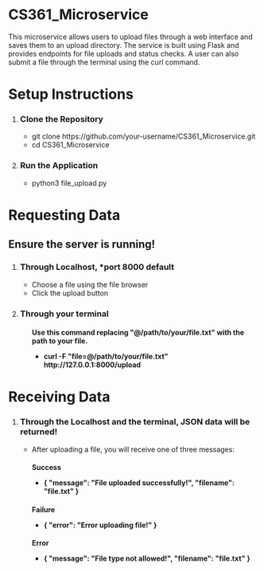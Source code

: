 # CS361_Microservice

This microservice allows users to upload files through a web interface and saves them to an upload directory. The service is built using Flask and provides endpoints for file uploads and status checks. A user can also submit a file through the terminal using the curl command.

<h1>Setup Instructions</h1>

<ol>
  <li><h3>Clone the Repository</h3>
  <ul>
    <li>git clone https://github.com/your-username/CS361_Microservice.git</li>
    <li>cd CS361_Microservice</li>
  </ul>
  </li>

  <li><h3>Run the Application</h3>
   <ul>
      <li>python3 file_upload.py
  </li>
  </ul>
  </li>
</ol>

<h1>Requesting Data</h1>
<h2>Ensure the server is running!</h2>
<ol>
  <li><h3>Through Localhost, *port 8000 default</h3>
  <ul>
    <li>Choose a file using the file browser</li>
    <li>Click the upload button</li>
  </ul>
  </li>

   <li><h3>Through your terminal</h3>
  <ul>
    <h4>Use this command replacing "@/path/to/your/file.txt" with the path to your file.
    <ul>
       <li>curl -F "file=@/path/to/your/file.txt" http://127.0.0.1:8000/upload
</li>
    </ul>
    </h4>
    
  </ul>
  </li>
</ol>


<h1>Receiving Data</h1>

<ol>
  <li><h3>Through the Localhost and the terminal, JSON data will be returned!</h3>
  <ul>
    <li>After uploading a file, you will receive one of three messages:
      <h4>Success
      <ul>
      <li>{
    "message": "File uploaded successfully!",
    "filename": "file.txt"
    }</li>
      </ul>
      </h4>
       <h4>Failure
      <ul>
      <li>{
    "error": "Error uploading file!"
}</li>
      </ul>
      </h4>
       <h4>Error
      <ul>
      <li>{
    "message": "File type not allowed!",
    "filename": "file.txt"
    }</li>
      </ul>
      </h4>
    </li>
    
  </ul>
  </li>
    </h4>
    
  </ul>
  </li>
</ol>
